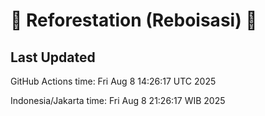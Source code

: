 
# 🌳 Reforestation (Reboisasi) 🌲

## Last Updated

GitHub Actions time: Fri Aug  8 14:26:17 UTC 2025

Indonesia/Jakarta time: Fri Aug  8 21:26:17 WIB 2025
